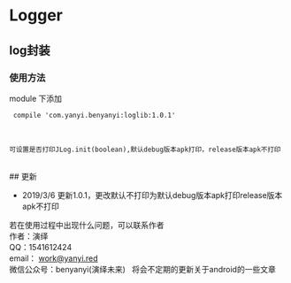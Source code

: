 # Logger
## log封装

### 使用方法

module 下添加

     compile 'com.yanyi.benyanyi:loglib:1.0.1'

<br/>

    可设置是否打印JLog.init(boolean),默认debug版本apk打印，release版本apk不打印
    
<br/>
## 更新

* 2019/3/6 更新1.0.1，更改默认不打印为默认debug版本apk打印release版本apk不打印


若在使用过程中出现什么问题，可以联系作者<br/>
作者：演绎<br/>
QQ：1541612424<br/>
email： work@yanyi.red<br/>
微信公众号：benyanyi(演绎未来)&nbsp;&nbsp;&nbsp;将会不定期的更新关于android的一些文章